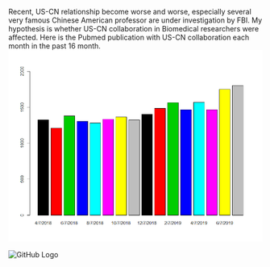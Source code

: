 Recent, US-CN relationship become worse and worse, especially several very famous Chinese American professor are under investigation by FBI. My hypothesis is whether US-CN collaboration in Biomedical researchers were affected. Here is the Pubmed publication with US-CN collaboration each month in the past 16 month.![pubmed](US_CN_Pubmed.png) 

![GitHub Logo](/images/logo.png)
